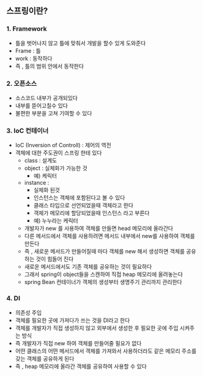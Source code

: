 ## 스프링이란?

### 1. Framework

- 틀을 벗어나지 않고 틀에 맞춰서 개발을 할수 있게 도와준다
- Frame : 틀
- work : 동작하다
- 즉 , 틀의 범위 안에서 동작한다

### 2. 오픈소스

- 소스코드 내부가 공개되있다
- 내부를 뜯어고칠수 있다
- 불편한 부분을 고쳐 기여할 수 있다

### 3. IoC 컨테이너

- IoC (Inversion of Controll) : 제어의 역전
- 객체에 대한 주도권이 스프링 한테 있다
    - class : 설계도
    - object : 실체화가 가능한 것
        - 예) 케릭터
    - instance :
        - 실체화 된것
        - 인스턴스는 객체에 포함된다고 볼 수 있다
        - 클래스 타입으로 선언되었을때 객체라고 한다
        - 객체가 메모리에 할당되었을때 인스턴스 라고 부른다
        - 예) 누누라는 케릭터
    - 개발자가  new 를 사용하여 객체를 만들면 head 메모리에 올라간다
    - 다른 메서드에서 객체를 사용하려면 메서드 내부에서 new를 사용하여 객체를 만든다
    - 즉 , 새로운 메서드가 만들어질때 마다 객체를 new 해서 생성하면 객체를 공유하는 것이 힘들어 진다
    - 새로운 메서드에서도 기존 객체를 공유하는 것이 필요하다
    - 그래서 spring이 object들을 스캔하여 직접 heap 메모리에 올려놓는다
    - spring Bean 컨테이너가 객체의 생성부터 생명주기 관리까지 관리한다
    

### 4. DI

- 의존성 주입
- 객체를 필요한 곳에 가져다가 쓰는 것을 DI라고 한다
- 객체를 개발자가 직접 생성하지 않고 외부에서 생성한 후 필요한 곳에 주입 시켜주는 방식
- 즉 개발자가 직접 new 하여 객체를 만들어줄 필요가 없다
- 어떤 클래스의 어떤 메서드에서 객체를 가져와서 사용하더라도 같은 메모리 주소를 갖는 객체를 공유하게 된다
- 즉 , heap 메모리에 올라간 객체를 공유하여 사용할 수 있다